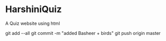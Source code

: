 # HarshiniQuiz
A Quiz website using html

git add --all
git commit -m "added Basheer + birds"
git push origin master
